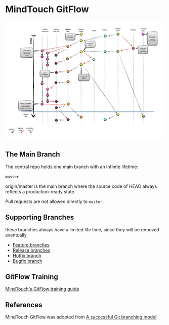 MindTouch GitFlow
=================

![MindTouch GitFlow](assets/mindtouch-gitflow-model.001.png)

## The Main Branch

The central repo holds one main branch with an infinite lifetime:

`master`

origin/master is the main branch where the source code of HEAD always reflects a production-ready state.

Pull requests are not allowed directly to `master`.

## Supporting Branches

these branches always have a limited life time, since they will be removed eventually.

- [Feature branches](FeatureBranches.md)
- [Release branches](ReleaseBranches.md)
- [Hotfix branch](BugBranches.md#hotfix-branch)
- [Bugfix branch](BugBranches.md#bugfix-branch)

## GitFlow Training

[MindTouch's GitFlow training guide](GitFlowTraining.md)

## References

MindTouch GitFlow was adopted from [A successful Git branching model](http://nvie.com/posts/a-successful-git-branching-model/)